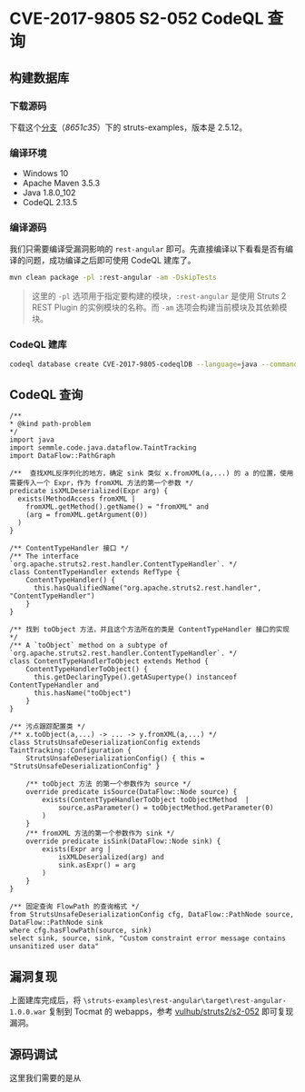 # CVE-2017-9805 S2-052 CodeQL 查询

## 构建数据库

### 下载源码

下载这个[分支](https://github.com/apache/struts-examples/tree/8651c35385a9a228ff7dbe80bbc681d0e4de5e4e)（*8651c35*）下的 struts-examples，版本是 2.5.12。

### 编译环境

- Windows 10
- Apache Maven 3.5.3
- Java 1.8.0_102
- CodeQL  2.13.5

### 编译源码

我们只需要编译受漏洞影响的 `rest-angular` 即可。先直接编译以下看看是否有编译的问题，成功编译之后即可使用 CodeQL 建库了。

```bash
mvn clean package -pl :rest-angular -am -DskipTests
```

> 这里的 `-pl` 选项用于指定要构建的模块，`:rest-angular` 是使用 Struts 2 REST Plugin 的实例模块的名称。而 `-am` 选项会构建当前模块及其依赖模块。

### CodeQL 建库

```bash
codeql database create CVE-2017-9805-codeqlDB --language=java --command='mvn clean package -pl :rest-angular -am -DskipTests'
```

## CodeQL 查询

```codeql
/** 
* @kind path-problem 
*/
import java
import semmle.code.java.dataflow.TaintTracking
import DataFlow::PathGraph

/**  查找XML反序列化的地方，确定 sink 类似 x.fromXML(a,...) 的 a 的位置，使用需要传入一个 Expr，作为 fromXML 方法的第一个参数 */
predicate isXMLDeserialized(Expr arg) {
  exists(MethodAccess fromXML |
    fromXML.getMethod().getName() = "fromXML" and
    (arg = fromXML.getArgument(0))
  )
}

/** ContentTypeHandler 接口 */
/** The interface `org.apache.struts2.rest.handler.ContentTypeHandler`. */
class ContentTypeHandler extends RefType {
    ContentTypeHandler() {
      this.hasQualifiedName("org.apache.struts2.rest.handler", "ContentTypeHandler")
    }
}

/** 找到 toObject 方法，并且这个方法所在的类是 ContentTypeHandler 接口的实现*/
/** A `toObject` method on a subtype of `org.apache.struts2.rest.handler.ContentTypeHandler`. */
class ContentTypeHandlerToObject extends Method {
    ContentTypeHandlerToObject() {
      this.getDeclaringType().getASupertype() instanceof ContentTypeHandler and
      this.hasName("toObject")
    }
}

/** 污点跟踪配置类 */
/** x.toObject(a,...) -> ... -> y.fromXML(a,...) */
class StrutsUnsafeDeserializationConfig extends TaintTracking::Configuration {
    StrutsUnsafeDeserializationConfig() { this = "StrutsUnsafeDeserializationConfig" }

    /** toObject 方法 的第一个参数作为 source */
    override predicate isSource(DataFlow::Node source) {
        exists(ContentTypeHandlerToObject toObjectMethod  |
            source.asParameter() = toObjectMethod.getParameter(0)
        )
    }
    /** fromXML 方法的第一个参数作为 sink */
    override predicate isSink(DataFlow::Node sink) {
        exists(Expr arg |
            isXMLDeserialized(arg) and
            sink.asExpr() = arg
        )
    }
}

/** 固定查询 FlowPath 的查询格式 */
from StrutsUnsafeDeserializationConfig cfg, DataFlow::PathNode source, DataFlow::PathNode sink
where cfg.hasFlowPath(source, sink)
select sink, source, sink, "Custom constraint error message contains unsanitized user data"
```

## 漏洞复现

上面建库完成后，将 `\struts-examples\rest-angular\target\rest-angular-1.0.0.war` 复制到 Tocmat 的 webapps，参考 [vulhub/struts2/s2-052](https://github.com/vulhub/vulhub/tree/c8121bc2ee1e5bc8607a7e04681f77cce9105b58/struts2/s2-052#s2-052-remote-code-execution-vulnerablity) 即可复现漏洞。

## 源码调试

这里我们需要的是从

